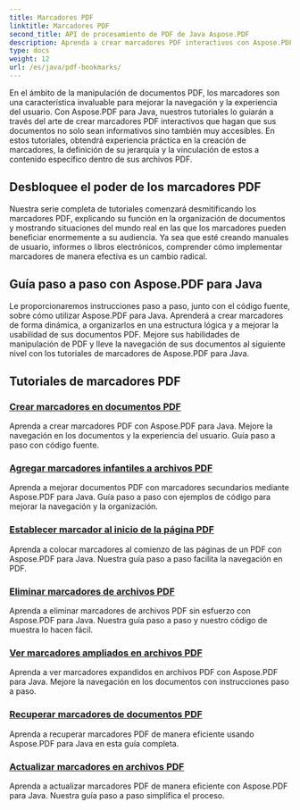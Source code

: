 ```yaml
---
title: Marcadores PDF
linktitle: Marcadores PDF
second_title: API de procesamiento de PDF de Java Aspose.PDF
description: Aprenda a crear marcadores PDF interactivos con Aspose.PDF para Java. Mejore la navegación de documentos y la experiencia del usuario.
type: docs
weight: 12
url: /es/java/pdf-bookmarks/
---
```


En el ámbito de la manipulación de documentos PDF, los marcadores son una característica invaluable para mejorar la navegación y la experiencia del usuario. Con Aspose.PDF para Java, nuestros tutoriales lo guiarán a través del arte de crear marcadores PDF interactivos que hagan que sus documentos no solo sean informativos sino también muy accesibles. En estos tutoriales, obtendrá experiencia práctica en la creación de marcadores, la definición de su jerarquía y la vinculación de estos a contenido específico dentro de sus archivos PDF.

## Desbloquee el poder de los marcadores PDF

Nuestra serie completa de tutoriales comenzará desmitificando los marcadores PDF, explicando su función en la organización de documentos y mostrando situaciones del mundo real en las que los marcadores pueden beneficiar enormemente a su audiencia. Ya sea que esté creando manuales de usuario, informes o libros electrónicos, comprender cómo implementar marcadores de manera efectiva es un cambio radical.

## Guía paso a paso con Aspose.PDF para Java

Le proporcionaremos instrucciones paso a paso, junto con el código fuente, sobre cómo utilizar Aspose.PDF para Java. Aprenderá a crear marcadores de forma dinámica, a organizarlos en una estructura lógica y a mejorar la usabilidad de sus documentos PDF. Mejore sus habilidades de manipulación de PDF y lleve la navegación de sus documentos al siguiente nivel con los tutoriales de marcadores de Aspose.PDF para Java.
## Tutoriales de marcadores PDF
### [Crear marcadores en documentos PDF](./create-bookmarks-pdf-documents/)
Aprenda a crear marcadores PDF con Aspose.PDF para Java. Mejore la navegación en los documentos y la experiencia del usuario. Guía paso a paso con código fuente.
### [Agregar marcadores infantiles a archivos PDF](./add-child-bookmarks-pdfs/)
Aprenda a mejorar documentos PDF con marcadores secundarios mediante Aspose.PDF para Java. Guía paso a paso con ejemplos de código para mejorar la navegación y la organización.
### [Establecer marcador al inicio de la página PDF](./set-bookmark-start-pdf-page/)
Aprenda a colocar marcadores al comienzo de las páginas de un PDF con Aspose.PDF para Java. Nuestra guía paso a paso facilita la navegación en PDF.
### [Eliminar marcadores de archivos PDF](./delete-bookmarks-pdf-files/)
Aprenda a eliminar marcadores de archivos PDF sin esfuerzo con Aspose.PDF para Java. Nuestra guía paso a paso y nuestro código de muestra lo hacen fácil.
### [Ver marcadores ampliados en archivos PDF](./view-expanded-bookmarks-pdfs/)
Aprenda a ver marcadores expandidos en archivos PDF con Aspose.PDF para Java. Mejore la navegación en los documentos con instrucciones paso a paso.
### [Recuperar marcadores de documentos PDF](./retrieve-bookmarks-pdf-documents/)
Aprenda a recuperar marcadores PDF de manera eficiente usando Aspose.PDF para Java en esta guía completa.
### [Actualizar marcadores en archivos PDF](./update-bookmarks-pdfs/)
Aprenda a actualizar marcadores PDF de manera eficiente con Aspose.PDF para Java. Nuestra guía paso a paso simplifica el proceso.